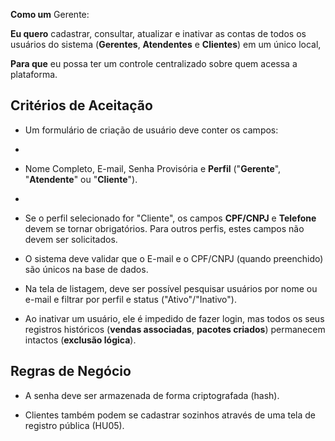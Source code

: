 
**Como um** Gerente: 

**Eu quero** cadastrar, consultar, atualizar e inativar as contas de todos os usuários do sistema (**Gerentes**, **Atendentes** e **Clientes**) em um único local,  

**Para que** eu possa ter um controle centralizado sobre quem acessa a plataforma.  

## Critérios de Aceitação

- Um formulário de criação de usuário deve conter os campos:
- 
- Nome Completo, E-mail, Senha Provisória e **Perfil** ("**Gerente**", "**Atendente**" ou "**Cliente**").
- 
- Se o perfil selecionado for "Cliente", os campos **CPF/CNPJ** e **Telefone** devem se tornar obrigatórios. Para outros perfis, estes campos não devem ser solicitados. 

- O sistema deve validar que o E-mail e o CPF/CNPJ (quando preenchido) são únicos na base de dados.  

- Na tela de listagem, deve ser possível pesquisar usuários por nome ou e-mail e filtrar por perfil e status ("Ativo"/"Inativo").  

- Ao inativar um usuário, ele é impedido de fazer login, mas todos os seus registros históricos (**vendas associadas**, **pacotes criados**) permanecem intactos (**exclusão lógica**).  

## Regras de Negócio

- A senha deve ser armazenada de forma criptografada (hash). 

- Clientes também podem se cadastrar sozinhos através de uma tela de registro pública (HU05).  

